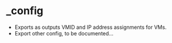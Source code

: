 # _config

- Exports as outputs VMID and IP address assignments for VMs.
- Export other config, to be documented...
